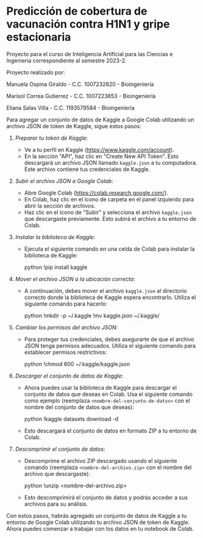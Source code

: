# Predicción de cobertura de vacunación contra H1N1 y gripe estacionaria
Proyecto para el curso de Inteligencia Artificial para las Ciencias e Ingeniería correspondiente al semestre 2023-2. 

Proyecto realizado por:

Manuela Ospina Giraldo - C.C. 1007232820 - Bioingeniería

Marisol Correa Gutierrez - C.C. 1007223653 - Bioingeniería

Eliana Salas Villa - C.C. 1193579584 - Bioingeniería

Para agregar un conjunto de datos de Kaggle a Google Colab utilizando un archivo JSON de token de Kaggle, sigue estos pasos:

1. *Preparar tu token de Kaggle*:

   - Ve a tu perfil en Kaggle (https://www.kaggle.com/account).
   - En la sección "API", haz clic en "Create New API Token". Esto descargará un archivo JSON llamado `kaggle.json` a tu computadora. Este archivo contiene tus credenciales de Kaggle.

2. *Subir el archivo JSON a Google Colab*:

   - Abre Google Colab (https://colab.research.google.com/).
   - En Colab, haz clic en el ícono de carpeta en el panel izquierdo para abrir la sección de archivos.
   - Haz clic en el ícono de "Subir" y selecciona el archivo `kaggle.json` que descargaste previamente. Esto subirá el archivo a tu entorno de Colab.

3. *Instalar la biblioteca de Kaggle*:

   - Ejecuta el siguiente comando en una celda de Colab para instalar la biblioteca de Kaggle:

     python
     !pip install kaggle
     

4. *Mover el archivo JSON a la ubicación correcta*:

   - A continuación, debes mover el archivo `kaggle.json` al directorio correcto donde la biblioteca de Kaggle espera encontrarlo. Utiliza el siguiente comando para hacerlo:

     python
     !mkdir -p ~/.kaggle
     !mv kaggle.json ~/.kaggle/
     

5. *Cambiar los permisos del archivo JSON*:

   - Para proteger tus credenciales, debes asegurarte de que el archivo JSON tenga permisos adecuados. Utiliza el siguiente comando para establecer permisos restrictivos:

     python
     !chmod 600 ~/.kaggle/kaggle.json
     

6. *Descargar el conjunto de datos de Kaggle*:

   - Ahora puedes usar la biblioteca de Kaggle para descargar el conjunto de datos que deseas en Colab. Usa el siguiente comando como ejemplo (reemplaza `<nombre-del-conjunto-de-datos>` con el nombre del conjunto de datos que deseas):

     python
     !kaggle datasets download -d <nombre-del-conjunto-de-datos>
     

   - Esto descargará el conjunto de datos en formato ZIP a tu entorno de Colab.

7. *Descomprimir el conjunto de datos*:

   - Descomprime el archivo ZIP descargado usando el siguiente comando (reemplaza `<nombre-del-archivo.zip>` con el nombre del archivo que descargaste):

     python
     !unzip <nombre-del-archivo.zip>
     

   - Esto descomprimirá el conjunto de datos y podrás acceder a sus archivos para su análisis.

Con estos pasos, habrás agregado un conjunto de datos de Kaggle a tu entorno de Google Colab utilizando tu archivo JSON de token de Kaggle. Ahora puedes comenzar a trabajar con los datos en tu notebook de Colab.
